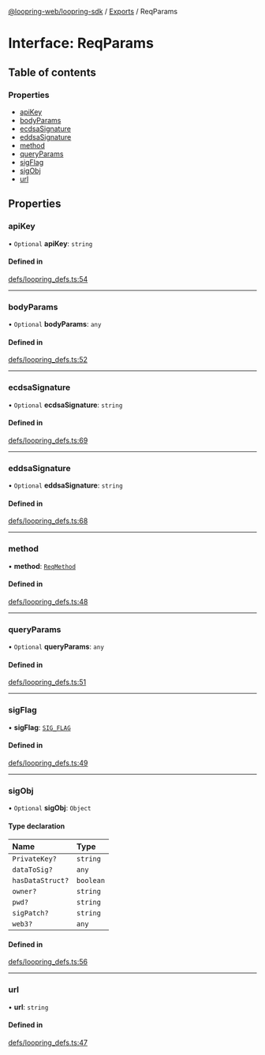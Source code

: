 [@loopring-web/loopring-sdk](../README.md) / [Exports](../modules.md) / ReqParams

# Interface: ReqParams

## Table of contents

### Properties

- [apiKey](ReqParams.md#apikey)
- [bodyParams](ReqParams.md#bodyparams)
- [ecdsaSignature](ReqParams.md#ecdsasignature)
- [eddsaSignature](ReqParams.md#eddsasignature)
- [method](ReqParams.md#method)
- [queryParams](ReqParams.md#queryparams)
- [sigFlag](ReqParams.md#sigflag)
- [sigObj](ReqParams.md#sigobj)
- [url](ReqParams.md#url)

## Properties

### apiKey

• `Optional` **apiKey**: `string`

#### Defined in

[defs/loopring_defs.ts:54](https://github.com/Loopring/loopring_sdk/blob/ea87b1c/src/defs/loopring_defs.ts#L54)

___

### bodyParams

• `Optional` **bodyParams**: `any`

#### Defined in

[defs/loopring_defs.ts:52](https://github.com/Loopring/loopring_sdk/blob/ea87b1c/src/defs/loopring_defs.ts#L52)

___

### ecdsaSignature

• `Optional` **ecdsaSignature**: `string`

#### Defined in

[defs/loopring_defs.ts:69](https://github.com/Loopring/loopring_sdk/blob/ea87b1c/src/defs/loopring_defs.ts#L69)

___

### eddsaSignature

• `Optional` **eddsaSignature**: `string`

#### Defined in

[defs/loopring_defs.ts:68](https://github.com/Loopring/loopring_sdk/blob/ea87b1c/src/defs/loopring_defs.ts#L68)

___

### method

• **method**: [`ReqMethod`](../enums/ReqMethod.md)

#### Defined in

[defs/loopring_defs.ts:48](https://github.com/Loopring/loopring_sdk/blob/ea87b1c/src/defs/loopring_defs.ts#L48)

___

### queryParams

• `Optional` **queryParams**: `any`

#### Defined in

[defs/loopring_defs.ts:51](https://github.com/Loopring/loopring_sdk/blob/ea87b1c/src/defs/loopring_defs.ts#L51)

___

### sigFlag

• **sigFlag**: [`SIG_FLAG`](../enums/SIG_FLAG.md)

#### Defined in

[defs/loopring_defs.ts:49](https://github.com/Loopring/loopring_sdk/blob/ea87b1c/src/defs/loopring_defs.ts#L49)

___

### sigObj

• `Optional` **sigObj**: `Object`

#### Type declaration

| Name | Type |
| :------ | :------ |
| `PrivateKey?` | `string` |
| `dataToSig?` | `any` |
| `hasDataStruct?` | `boolean` |
| `owner?` | `string` |
| `pwd?` | `string` |
| `sigPatch?` | `string` |
| `web3?` | `any` |

#### Defined in

[defs/loopring_defs.ts:56](https://github.com/Loopring/loopring_sdk/blob/ea87b1c/src/defs/loopring_defs.ts#L56)

___

### url

• **url**: `string`

#### Defined in

[defs/loopring_defs.ts:47](https://github.com/Loopring/loopring_sdk/blob/ea87b1c/src/defs/loopring_defs.ts#L47)
